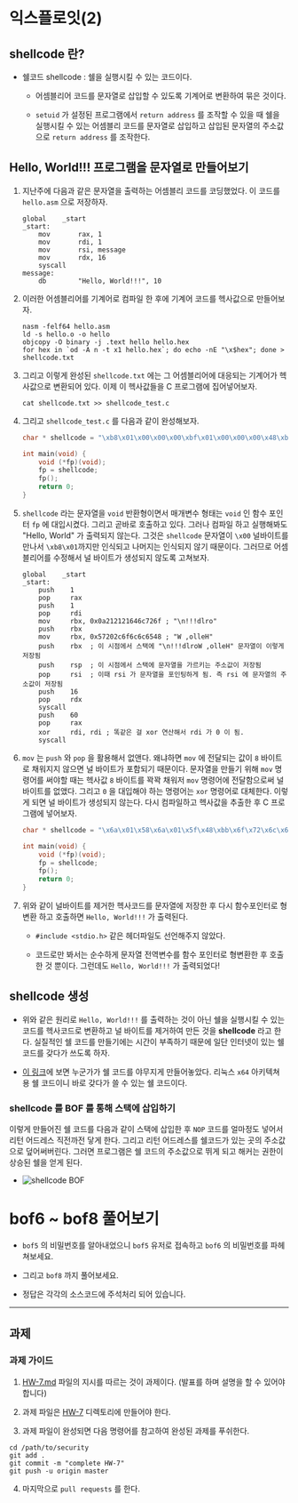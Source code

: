 # 익스플로잇(2)

## shellcode 란? 

- 쉘코드 shellcode : 쉘을 실행시킬 수 있는 코드이다.

  - 어셈블리어 코드를 문자열로 삽입할 수 있도록 기계어로 변환하여 묶은 것이다. 

  - `setuid` 가 설정된 프로그램에서 `return address` 를 조작할 수 있을 때 쉘을 실행시킬 수 있는 어셈블리 코드를 문자열로 삽입하고 삽입된 문자열의 주소값으로 `return address` 를 조작한다. 

## Hello, World!!! 프로그램을 문자열로 만들어보기 

1. 지난주에 다음과 같은 문자열을 출력하는 어셈블리 코드를 코딩했었다. 이 코드를 `hello.asm` 으로 저장하자. 

    ```assembly
    global    _start                  
    _start:                           
        mov       rax, 1             
        mov       rdi, 1            
        mov       rsi, message     
        mov       rdx, 16         
        syscall                  
    message:                    
        db        "Hello, World!!!", 10
    ```
    
2. 이러한 어셈블리어를 기계어로 컴파일 한 후에 기계어 코드를 헥사값으로 만들어보자. 

    ```shell
    nasm -felf64 hello.asm
    ld -s hello.o -o hello
    objcopy -O binary -j .text hello hello.hex
    for hex in `od -A n -t x1 hello.hex`; do echo -nE "\x$hex"; done > shellcode.txt
    ```

3. 그리고 이렇게 완성된 `shellcode.txt` 에는 그 어셈블리어에 대응되는 기계어가 헥사값으로 변환되어 있다. 이제 이 헥사값들을 C 프로그램에 집어넣어보자.

    ```shell
    cat shellcode.txt >> shellcode_test.c
    ```

4. 그리고 `shellcode_test.c` 를 다음과 같이 완성해보자. 

    ```c
    char * shellcode = "\xb8\x01\x00\x00\x00\xbf\x01\x00\x00\x00\x48\xbe\xa5\x00\x40\x00\x00\x00\x00\x00\xba\x0d\x00\x00\x00\x0f\x05\xb8\x3c\x00\x00\x00\x48\x31\xff\x0f\x05\x48\x65\x6c\x6c\x6f\x2c\x20\x57\x6f\x72\x6c\x64\x0a";
    
    int main(void) {
        void (*fp)(void);
        fp = shellcode;
        fp();
        return 0;
    }
    ```
    
5. `shellcode` 라는 문자열을 `void` 반환형이면서 매개변수 형태는 `void` 인 함수 포인터 `fp` 에 대입시켰다. 그리고 곧바로 호출하고 있다. 그러나 컴파일 하고 실행해봐도 "Hello, World" 가 출력되지 않는다. 그것은 `shellcode` 문자열이 `\x00` 널바이트를 만나서 `\xb8\x01`까지만 인식되고 나머지는 인식되지 않기 때문이다. 그러므로 어셈블리어를 수정해서 널 바이트가 생성되지 않도록 고쳐보자. 

    ```assembly
    global    _start
    _start:
        push    1
        pop     rax
        push    1
        pop     rdi
        mov     rbx, 0x0a212121646c726f ; "\n!!!dlro"
        push    rbx
        mov     rbx, 0x57202c6f6c6c6548 ; "W ,olleH"
        push    rbx  ; 이 시점에서 스택에 "\n!!!dlroW ,olleH" 문자열이 이렇게 저장됨 
        push    rsp  ; 이 시점에서 스택에 문자열을 가르키는 주소값이 저장됨 
        pop     rsi  ; 이때 rsi 가 문자열을 포인팅하게 됨. 즉 rsi 에 문자열의 주소값이 저장됨 
        push    16
        pop     rdx
        syscall
        push    60
        pop     rax
        xor     rdi, rdi ; 똑같은 걸 xor 연산해서 rdi 가 0 이 됨. 
        syscall
    ```

6. `mov` 는 `push` 와 `pop` 을 활용해서 없앤다. 왜냐하면 `mov` 에 전달되는 값이 `8` 바이트로 채워지지 않으면 널 바이트가 포함되기 때문이다. 문자열을 만들기 위해 `mov` 명령어를 써야할 때는 헥사값 `8` 바이트를 꽉꽉 채워저 `mov` 명령어에 전달함으로써 널 바이트를 없앴다. 그리고 `0` 을 대입해야 하는 명령어는 `xor` 명령어로 대체한다. 이렇게 되면 널 바이트가 생성되지 않는다. 다시 컴파일하고 헥사값을 추출한 후 C 프로그램에 넣어보자. 

    ```c
    char * shellcode = "\x6a\x01\x58\x6a\x01\x5f\x48\xbb\x6f\x72\x6c\x64\x21\x21\x21\x0a\x53\x48\xbb\x48\x65\x6c\x6c\x6f\x2c\x20\x57\x53\x54\x5e\x6a\x10\x5a\x0f\x05\x6a\x3c\x58\x48\x31\xff\x0f\x05\x48\x65\x6c\x6c\x6f\x2c\x20\x57\x6f\x72\x6c\x64\x0a";
    
    int main(void) {
        void (*fp)(void);
        fp = shellcode;
        fp();
        return 0;
    }
    ```
    
7. 위와 같이 널바이트를 제거한 헥사코드를 문자열에 저장한 후 다시 함수포인터로 형변환 하고 호출하면 `Hello, World!!!` 가 출력된다. 

    - `#include <stdio.h>` 같은 헤더파일도 선언해주지 않았다.
    
    - 코드로만 봐서는 순수하게 문자열 전역변수를 함수 포인터로 형변환한 후 호출한 것 뿐이다. 그런데도 `Hello, World!!!` 가 출력되었다! 

## shellcode 생성

- 위와 같은 원리로 `Hello, World!!!` 를 출력하는 것이 아닌 쉘을 실행시킬 수 있는 코드를 헥사코드로 변환하고 널 바이트를 제거하여 만든 것을 **shellcode** 라고 한다. 실질적인 쉘 코드를 만들기에는 시간이 부족하기 때문에 일단 인터넷이 있는 쉘코드를 갖다가 쓰도록 하자. 

- [이 링크](http://shell-storm.org/shellcode/files/shellcode-806.php)에 보면 누군가가 쉘 코드를 야무지게 만들어놓았다. 리눅스 `x64` 아키텍쳐 용 쉘 코드이니 바로 갖다가 쓸 수 있는 쉘 코드이다. 

### shellcode 를 BOF 를 통해 스택에 삽입하기 

이렇게 만들어진 쉘 코드를 다음과 같이 스택에 삽입한 후 `NOP` 코드를 얼마정도 넣어서 리턴 어드레스 직전까전 닿게 한다. 그리고 리턴 어드레스를 쉘코드가 있는 곳의 주소값으로 덮어써버린다. 그러면 프로그램은 쉘 코드의 주소값으로 뛰게 되고 해커는 권한이 상승된 쉘을 얻게 된다.

  - ![shellcode BOF](http://staff.ustc.edu.cn/~bjhua/courses/fall10/labs/lab2/a.jpg)

# bof6 ~ bof8 풀어보기 

- `bof5` 의 비밀번호를 알아내었으니 `bof5` 유저로 접속하고 `bof6` 의 비밀번호를 파헤쳐보세요. 

- 그리고 `bof8` 까지 풀어보세요. 

- 정답은 각각의 소스코드에 주석처리 되어 있습니다. 

---

## 과제 

### 과제 가이드 

1. [HW-7.md](HW-7/readme.md) 파일의 지시를 따르는 것이 과제이다. (발표를 하며 설명을 할 수 있어야 합니다)

2. 과제 파일은 [HW-7](HW-7) 디렉토리에 만들어야 한다. 

3. 과제 파일이 완성되면 다음 명령어를 참고하여 완성된 과제를 푸쉬한다. 

```shell
cd /path/to/security
git add .
git commit -m "complete HW-7"
git push -u origin master
```

4. 마지막으로 `pull requests` 를 한다. 
